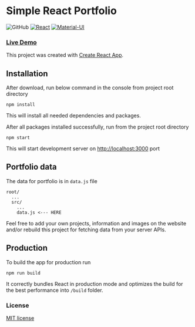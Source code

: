 # Simple React Portfolio 

![GitHub](https://img.shields.io/github/license/mashape/apistatus.svg)
[![React](https://img.shields.io/badge/React-v16.4.1-red.svg)](https://reactjs.org/)
[![Material-UI](https://img.shields.io/badge/%40material--ui-v1.4.1-blue.svg)](https://material-ui.com/)

### [Live Demo](https://sakhro.xyz/)

This project was created with [Create React App](https://github.com/facebookincubator/create-react-app).

## Installation

After download, run below command in the console from project root directory

```
npm install
```

This will install all needed dependencies and packages.

After all packages installed successfully, run from the project root directory 

```
npm start
``` 

This will start development server on [http://localhost:3000](http://localhost:3000) port

## Portfolio data 

The data for portfolio is in `data.js` file

```
root/
  ...
  src/
    ...
    data.js <--- HERE
```

Feel free to add your own projects, information and images on the website and/or rebuild this project for fetching data from your server APIs.

## Production 

To build the app for production run

```
npm run build
```

It correctly bundles React in production mode and optimizes the build for the best performance into `/build` folder.

### License

[MIT license](https://github.com/Sakhro/simple-react-portfolio/blob/master/LICENSE)